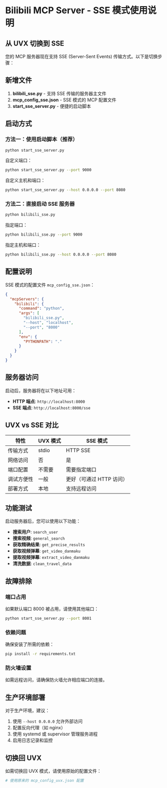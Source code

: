 # Bilibili MCP Server - SSE 模式使用说明

## 从 UVX 切换到 SSE

您的 MCP 服务器现在支持 SSE (Server-Sent Events) 传输方式。以下是切换步骤：

## 新增文件

1. **bilibili_sse.py** - 支持 SSE 传输的服务器主文件
2. **mcp_config_sse.json** - SSE 模式的 MCP 配置文件
3. **start_sse_server.py** - 便捷的启动脚本

## 启动方式

### 方法一：使用启动脚本（推荐）
```bash
python start_sse_server.py
```

自定义端口：
```bash
python start_sse_server.py --port 9000
```

自定义主机和端口：
```bash
python start_sse_server.py --host 0.0.0.0 --port 8080
```

### 方法二：直接启动 SSE 服务器
```bash
python bilibili_sse.py
```

指定端口：
```bash
python bilibili_sse.py --port 9000
```

指定主机和端口：
```bash
python bilibili_sse.py --host 0.0.0.0 --port 8080
```

## 配置说明

SSE 模式的配置文件 `mcp_config_sse.json`：
```json
{
  "mcpServers": {
    "bilibili": {
      "command": "python",
      "args": [
        "bilibili_sse.py",
        "--host", "localhost",
        "--port", "8000"
      ],
      "env": {
        "PYTHONPATH": "."
      }
    }
  }
}
```

## 服务器访问

启动后，服务器将在以下地址可用：
- **HTTP 端点**: `http://localhost:8000`
- **SSE 端点**: `http://localhost:8000/sse`

## UVX vs SSE 对比

| 特性 | UVX 模式 | SSE 模式 |
|------|----------|----------|
| 传输方式 | stdio | HTTP SSE |
| 网络访问 | 否 | 是 |
| 端口配置 | 不需要 | 需要指定端口 |
| 调试方便性 | 一般 | 更好（可通过 HTTP 访问） |
| 部署方式 | 本地 | 支持远程访问 |

## 功能测试

启动服务器后，您可以使用以下功能：

- **搜索用户**: `search_user`
- **搜索视频**: `general_search`
- **获取精确结果**: `get_precise_results`
- **获取视频弹幕**: `get_video_danmaku`
- **提取视频弹幕**: `extract_video_danmaku`
- **清洗数据**: `clean_travel_data`

## 故障排除

### 端口占用
如果默认端口 8000 被占用，请使用其他端口：
```bash
python start_sse_server.py --port 8001
```

### 依赖问题
确保安装了所需的依赖：
```bash
pip install -r requirements.txt
```

### 防火墙设置
如需远程访问，请确保防火墙允许相应端口的连接。

## 生产环境部署

对于生产环境，建议：
1. 使用 `--host 0.0.0.0` 允许外部访问
2. 配置反向代理（如 nginx）
3. 使用 systemd 或 supervisor 管理服务进程
4. 启用日志记录和监控

## 切换回 UVX

如需切换回 UVX 模式，请使用原始的配置文件：
```bash
# 使用原来的 mcp_config_uvx.json 配置
